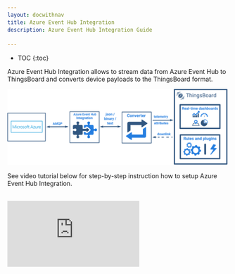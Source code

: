 ```yaml
---
layout: docwithnav
title: Azure Event Hub Integration
description: Azure Event Hub Integration Guide 

---
```


* TOC
{:toc}

Azure Event Hub Integration allows to stream data from Azure Event Hub to ThingsBoard and converts device payloads to the ThingsBoard format.

 ![image](/images/user-guide/integrations/azure-event-hub-integration.svg)
 
See video tutorial below for step-by-step instruction how to setup Azure Event Hub Integration.

<br/>
<div id="video">  
 <div id="video_wrapper">
     <iframe src="https://www.youtube.com/embed/Pl1_oXCnP-8" frameborder="0" allowfullscreen></iframe>
 </div>
</div> 
